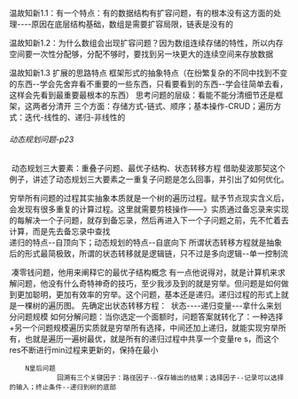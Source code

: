 温故知新1.1：有一个特点：有的数据结构有扩容问题，有的根本没有这方面的处理----原因在底层结构基础，数组是需要扩容局限，链表是没有的

温故知新1.2：为什么数组会出现扩容问题？因为数组连续存储的特性，所以内存空间要一次性分配够，分配不够时，要找到另一块更大的连续空间来存放数据

温故知新1.3   扩展的思路特点      框架形式的抽象特点（在纷繁复杂的不同中找到不变的东西--学会先舍弃看不重要的一些东西，只看要看到的东西--学会往简单去看，这样会先看到最重要最根本的东西）
思考问题的层级：看能不能分清细节还是框架，这两者分清开
三个方面：存储方式-链式、顺序；基本操作-CRUD；遍历方式：迭代-线性的、递归-非线性的

###### 动态规划问题-p23

​		动态规划三大要素：重叠子问题、最优子结构、状态转移方程
​		借助斐波那契这个例子，讲述了动态规划三大要素之一重复子问题是怎么回事，并引出了如何优化。

​		穷举所有问题的过程其实抽象本质就是一个树的遍历过程。赋予节点现实含义后，会发现有很多重复的计算过程。这里就需要剪枝操作——》实质通过备忘录来实现的
​		每解决一个子问题，就存到备忘录，然后再进入下一个子问题之前，先不忙着去计算，而是先去备忘录中查找	
​		递归的特点--自顶向下；动态规划的特点--自底向下
​		所谓状态转移方程就是抽象后的形式最简极致，所谓的状态转移就是逻辑链，只不过是多向逻辑--单一控制流

​		凑零钱问题，他用来阐释它的最优子结构概念
​		有一点他说得对，就是计算机来求解问题，他没有什么奇特神奇的技巧，至少我涉及到的就是穷举。但问题是如何做到更加聪明，更加有效率的穷举。
​		这个问题，基本还是递归。递归过程的形式上就是一棵树的遍历图。
​		先确定出状态转移方程：
​				状态----递归变量---拿什么来划分问题规模
​				如何分解问题：当你选定一个面额时，问题答案就转化了：一种选择+另一个问题规模
​				遍历实质就是穷举所有选择，中间还加上递归，就能实现穷举所有，也就是遍历一遍树
​				最优，就是所有的递归过程中共享一个变量re s，而这个res不断进行min过程来更新的，保持在最小



		N皇后问题
				回溯有三个关键因子：路径因子--保存输出的结果；选择因子--记录可以选择的输入；终止条件--递归到树的底部
				





​	